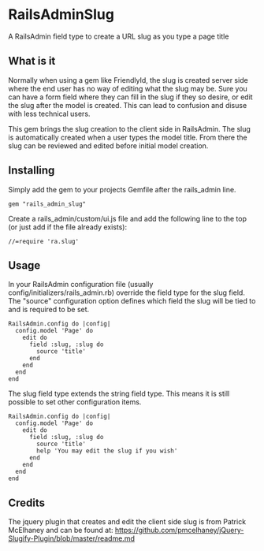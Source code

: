 # RailsAdminSlug

A RailsAdmin field type to create a URL slug as you type a page title 

## What is it

Normally when using a gem like FriendlyId, the slug is created server side where the end user has no way of editing what the slug may be. Sure you can have a form field where they can fill in the slug if they so desire, or edit the slug after the model is created. This can lead to confusion and disuse with less technical users. 

This gem brings the slug creation to the client side in RailsAdmin. The slug is automatically created when a user types the model title. From there the slug can be reviewed and edited before initial model creation. 

## Installing

Simply add the gem to your projects Gemfile after the rails_admin line.

    gem "rails_admin_slug"

Create a rails_admin/custom/ui.js file and add the following line to the top (or just add if the file already exists):

    //=require 'ra.slug'

## Usage

In your RailsAdmin configuration file (usually config/initializers/rails_admin.rb) override the field type for the slug field.
The "source" configuration option defines which field the slug will be tied to and is required to be set.

    RailsAdmin.config do |config|
      config.model 'Page' do
        edit do
          field :slug, :slug do
            source 'title'
          end
        end
      end
    end

The slug field type extends the string field type. This means it is still possible to set other configuration items.

    RailsAdmin.config do |config|
      config.model 'Page' do
        edit do
          field :slug, :slug do
            source 'title'
            help 'You may edit the slug if you wish'
          end
        end
      end
    end

## Credits

The jquery plugin that creates and edit the client side slug is from Patrick McElhaney and can be found at: https://github.com/pmcelhaney/jQuery-Slugify-Plugin/blob/master/readme.md

